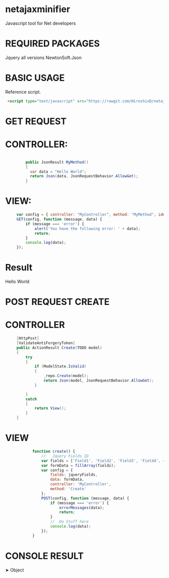 # netajaxminifier
Javascript tool for Net developers

# REQUIRED PACKAGES
   Jquery all versions
   NewtonSoft.Json

# BASIC USAGE
   Reference script.
  ```html
   <script type="text/javascript" src="https://rawgit.com/HiroshixD/netajaxminifier/master/netajaxminifier1.0.2.min.js"></script>
   ```
   # GET REQUEST
   
   # CONTROLLER:
   ```C#

            public JsonResult MyMethod()
            {
              var data = "Hello World";
              return Json(data, JsonRequestBehavior.AllowGet);
            }

   ```
   # VIEW:  
   
   ```javascript
        var config = { controller: "MyController", method: "MyMethod", identifier: false };
        GET(config, function (message, data) {
            if (message === 'error') {
                alert('You have the following error: ' + data);
                return;
            }
            console.log(data);
        });
```
   
   # Result
   Hello World
   
   # POST REQUEST CREATE
   
   # CONTROLLER
   ```c#
        [HttpPost]
        [ValidateAntiForgeryToken]
        public ActionResult Create(TODO model)
        {
            try
            {
                if (ModelState.IsValid)
                {
                    _repo.Create(model);
                    return Json(model, JsonRequestBehavior.AllowGet);
                }

            }
            catch
            {
                return View();
            }
        }
```

# VIEW
```javascript
            function create() {
                //   Jquery Fields ID
                var fields = ['Field1', 'Field2', 'Field3', 'Field4', {'MyArrayField': MyArrayData}];
                var formData = fillArray(fields);
                var config = {
                    fields: jqueryFields,
                    data: formData,
                    controller: 'MyController',
                    method: 'Create'
                };
                POST(config, function (message, data) {
                    if (message === 'error') {
                        errorMessages(data);
                        return;
                    }
                    //  Do Stuff here
                    console.log(data);
                });
            }
```

# CONSOLE RESULT
&#10148; Object
